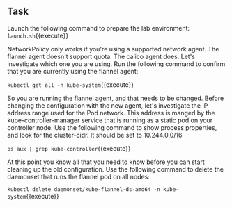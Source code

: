 ## Task

Launch the following command to prepare the lab environment:
`launch.sh`{{execute}}

NetworkPolicy only works if you're using a supported network agent. The flannel agent doesn't support quota. The calico agent does. Let's investigate which one you are using. Run the following command to confirm that you are currently using the flannel agent:

`kubectl get all -n kube-system`{{execute}}

So you are running the flannel agent, and that needs to be changed. Before changing the configuration with the new agent, let's investigate the IP address range used for the Pod network. This address is manged by the kube-controller-manager service that is running as a static pod on your controller node. Use the following command to show process properties, and look for the cluster-cidr. It should be set to 10.244.0.0/16

`ps aux | grep kube-controller`{{execute}}

At this point you know all that you need to know before you can start cleaning up the old configuration. Use the following command to delete the daemonset that runs the flannel pod on all nodes:

`kubectl delete daemonset/kube-flannel-ds-amd64 -n kube-system`{{execute}}

